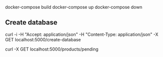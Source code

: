 
docker-compose build
docker-compose up
docker-compose down


## Create database
curl -i -H "Accept: application/json" -H "Content-Type: application/json" -X GET localhost:5000/create-database

curl -X GET localhost:5000/products/pending